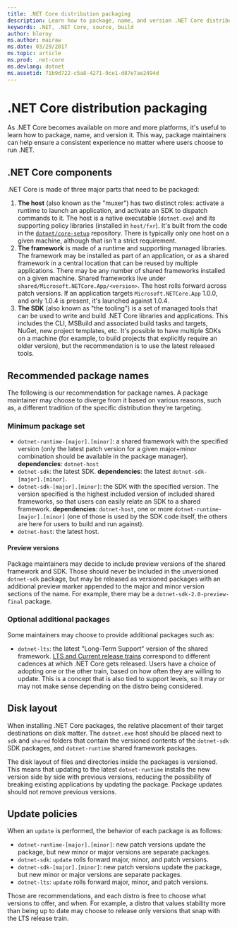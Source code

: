 ```yaml
---
title: .NET Core distribution packaging
description: Learn how to package, name, and version .NET Core distribution packages
keywords: .NET, .NET Core, source, build
author: bleroy
ms.author: mairaw
ms.date: 03/29/2017
ms.topic: article
ms.prod: .net-core
ms.devlang: dotnet
ms.assetid: 71b9d722-c5a8-4271-9ce1-d87e7ae2494d
---
```


# .NET Core distribution packaging

As .NET Core becomes available on more and more platforms, it's useful to learn how to package, name, and version it. This way, package maintainers can help ensure a consistent experience no matter where users choose to run .NET.

## .NET Core components

.NET Core is made of three major parts that need to be packaged:

1. **The host** (also known as the "muxer") has two distinct roles: activate a runtime to launch an application, and activate an SDK to dispatch commands to it. The host is a native executable (`dotnet.exe`) and its supporting policy libraries (installed in `host/fxr`). It's built from the code in the [`dotnet/core-setup`](https://github.com/dotnet/core-setup/) repository. There is typically only one host on a given machine, although that isn't a strict requirement.
2. **The framework** is made of a runtime and supporting managed libraries. The framework may be installed as part of an application, or as a shared framework in a central location that can be reused by multiple applications. There may be any number of shared frameworks installed on a given machine. Shared frameworks live under `shared/Microsoft.NETCore.App/<version>`. The host rolls forward across patch versions. If an application targets `Microsoft.NETCore.App` 1.0.0, and only 1.0.4 is present, it's launched against 1.0.4.
3. **The SDK** (also known as "the tooling") is a set of managed tools that can be used to write and build .NET Core libraries and applications. This includes the CLI, MSBuild and associated build tasks and targets, NuGet, new project templates, etc. It's possible to have multiple SDKs on a machine (for example, to build projects that explicitly require an older version), but the recommendation is to use the latest released tools.

## Recommended package names

The following is our recommendation for package names. A package maintainer may choose to diverge from it based on various reasons, such as, a different tradition of the specific distribution they're targeting.

### Minimum package set

* `dotnet-runtime-[major].[minor]`: a shared framework with the specified version (only the latest patch version for a given major+minor combination should be available in the package manager). **dependencies**: `dotnet-host`
* `dotnet-sdk`: the latest SDK. **dependencies**: the latest `dotnet-sdk-[major].[minor]`.
* `dotnet-sdk-[major].[minor]`: the SDK with the specified version. The version specified is the highest included version of included shared frameworks, so that users can easily relate an SDK to a shared framework. **dependencies**: `dotnet-host`, one or more `dotnet-runtime-[major].[minor]` (one of those is used by the SDK code itself, the others are here for users to build and run against).
* `dotnet-host`: the latest host.

#### Preview versions

Package maintainers may decide to include preview versions of the shared framework and SDK. Those should never be included in the unversioned `dotnet-sdk` package, but may be released as versioned packages with an additional preview marker appended to the major and minor version sections of the name. For example, there may be a `dotnet-sdk-2.0-preview-final` package.

### Optional additional packages

Some maintainers may choose to provide additional packages such as:

* `dotnet-lts`: the latest "Long-Term Support" version of the shared framework. [LTS and Current release trains](~/docs/core/versions/lts-current.md) correspond to different cadences at which .NET Core gets released. Users have a choice of adopting one or the other train, based on how often they are willing to update. This is a concept that is also tied to support levels, so it may or may not make sense depending on the distro being considered.

## Disk layout

When installing .NET Core packages, the relative placement of their target destinations on disk matter.
The `dotnet.exe` host should be placed next to `sdk` and `shared` folders that contain the versioned contents of the `dotnet-sdk` SDK packages, and `dotnet-runtime` shared framework packages.

The disk layout of files and directories inside the packages is versioned. This means that updating to the latest `dotnet-runtime` installs the new version side by side with previous versions, reducing the possibility of breaking existing applications by updating the package. Package updates should not remove previous versions.

## Update policies

When an `update` is performed, the behavior of each package is as follows:

* `dotnet-runtime-[major].[minor]`: new patch versions update the package, but new minor or major versions are separate packages.
* `dotnet-sdk`: `update` rolls forward major, minor, and patch versions.
* `dotnet-sdk-[major].[minor]`: new patch versions update the package, but new minor or major versions are separate packages.
* `dotnet-lts`: `update` rolls forward major, minor, and patch versions.

Those are recommendations, and each distro is free to choose what versions to offer, and when. For example, a distro that values stability more than being up to date may choose to release only versions that snap with the LTS release train.